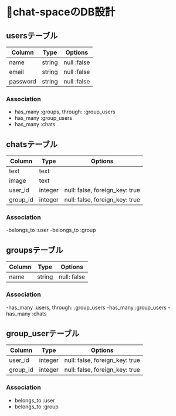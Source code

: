 # chat-spaceのDB設計
## usersテーブル
|Column|Type|Options|
|------|----|-------|
|name|string|null :false|
|email|string|null :false|
|password|string|null :false|
### Association
- has_many :groups, through: :group_users
- has_many :group_users
- has_many :chats

## chatsテーブル
|Column|Type|Options|
|------|----|-------|
|text|text||
|image|text||
|user_id|integer|null: false, foreign_key: true|
|group_id|integer|null: false, foreign_key: true|
### Association
-belongs_to :user
-belongs_to :group

## groupsテーブル
|Column|Type|Options|
|------|----|-------|
|name|string|null: false|
### Association
-has_many :users, through: :group_users
-has_many :group_users
-has_many :chats

## group_userテーブル
|Column|Type|Options|
|------|----|-------|
|user_id|integer|null: false, foreign_key: true|
|group_id|integer|null: false, foreign_key: true|
### Association
- belongs_to :user
- belongs_to :group